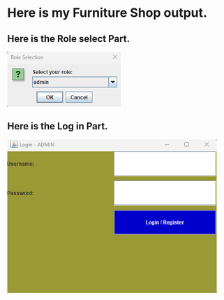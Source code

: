# **Here is my Furniture Shop output.**
## **Here is the Role select Part.**
![logo](https://github.com/Riajul-56/FrunitureShop/blob/main/Role.png)
## **Here is the Log in Part.**
![logo](https://github.com/Riajul-56/FrunitureShop/blob/main/login.png)
